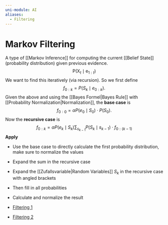 ```yaml
---
uni-module: AI
aliases:
  - Filtering
---
```

# Markov Filtering

A type of [[Markov Inference]] for computing the current [[Belief State]] (probability distribution) given previous evidence. 
$$\mathrm{P}\left(\mathrm{X}_t \mid \mathrm{e}_{1: t}\right)$$
We want to find this iteratively (via recursion). So we first define
$$f_{0:k}=P(S_k\mid e_{0:k}).$$
Given the above and using the [[Bayes Formel|Bayes Rule]] with [[Probability Normalization|Normalization]], the **base case** is
$$f_{0:0}=\alpha P(e_0\mid S_0)\cdot P(S_0).$$
Now the **recursive case** is 
$$f_{0:k}=\alpha P(e_k\mid S_k)\sum_{s_{k-1}}{P(S_k\mid s_{k-1})\cdot f_{0:(k-1)}}$$
**Apply**
- Use the base case to directly calculate the first probability distribution, make sure to normalize the values 
- Expand the sum in the recursive case 
- Expand the [[Zufallsvariable|Random Variables]] $S_k$ in the recursive case with angled brackets 
- Then fill in all probabilities
- Calculate and normalize the result 

- [Filtering 1](https://www.youtube.com/playlist?list=PLdBx38JxhMNsihN1q71ouR7KaQ7wV1sal)
- [Filtering 2](https://www.youtube.com/playlist?list=PLdBx38JxhMNtL3J7ieNpUQvc7y3bKYgx-)